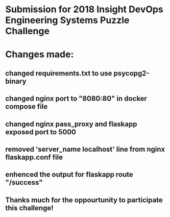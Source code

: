 # Submission for 2018 Insight DevOps Engineering Systems Puzzle Challenge

# Changes made:

## changed requirements.txt to use psycopg2-binary

## changed nginx port to "8080:80" in docker compose file

## changed nginx pass_proxy and flaskapp exposed port to 5000

## removed 'server_name localhost' line from nginx flaskapp.conf file

## enhenced the output for flaskapp route "/success"

## Thanks much for the oppourtunity to participate this challenge!

